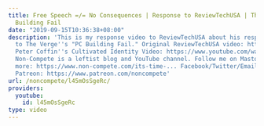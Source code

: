 ```yaml
---
title: Free Speech =/= No Consequences | Response to ReviewTechUSA | The Verge PC
  Building Fail
date: "2019-09-15T10:36:38+08:00"
description: 'This is my response video to ReviewTechUSA about his response video
  to The Verge''s "PC Building Fail." Original ReviewTechUSA video: https://www.youtube.com/watch?v=GaDX2HsFvNA
  Peter Coffin''s Cultivated Identity Video: https://www.youtube.com/watch?v=X9Lf1GcG5M4
  Non-Compete is a leftist blog and YouTube channel. Follow me on Mastodon. Find out
  more: https://www.non-compete.com/its-time-... Facebook/Twitter/Email info: http://www.non-compete.com/about/
  Patreon: https://www.patreon.com/noncompete'
url: /noncompete/l45mOsSgeRc/
providers:
  youtube:
    id: l45mOsSgeRc
type: video
---
```

